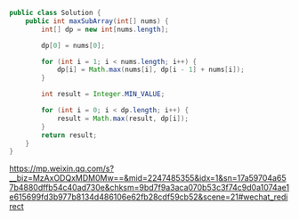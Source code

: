 ```java
public class Solution {
    public int maxSubArray(int[] nums) {
        int[] dp = new int[nums.length];

        dp[0] = nums[0];

        for (int i = 1; i < nums.length; i++) {
            dp[i] = Math.max(nums[i], dp[i - 1] + nums[i]);
        }

        int result = Integer.MIN_VALUE;

        for (int i = 0; i < dp.length; i++) {
            result = Math.max(result, dp[i]);
        }
        return result;
    }
}
```

https://mp.weixin.qq.com/s?__biz=MzAxODQxMDM0Mw==&mid=2247485355&idx=1&sn=17a59704a657b4880dffb54c40ad730e&chksm=9bd7f9a3aca070b53c3f74c9d0a1074ae1e615699fd3b977b8134d486106e62fb28cdf59cb52&scene=21#wechat_redirect